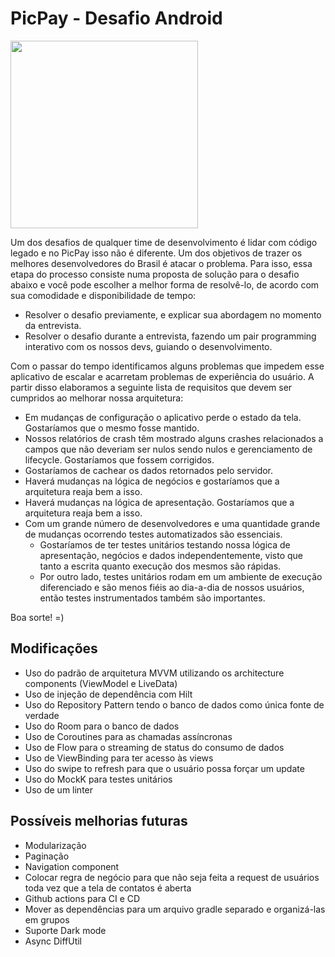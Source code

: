 # PicPay - Desafio Android

<img src="https://github.com/mobilepicpay/desafio-android/blob/master/desafio-picpay.gif" width="300"/>

Um dos desafios de qualquer time de desenvolvimento é lidar com código legado e no PicPay isso não é diferente. Um dos objetivos de trazer os melhores desenvolvedores do Brasil é atacar o problema. Para isso, essa etapa do processo consiste numa proposta de solução para o desafio abaixo e você pode escolher a melhor forma de resolvê-lo, de acordo com sua comodidade e disponibilidade de tempo:
- Resolver o desafio previamente, e explicar sua abordagem no momento da entrevista.
- Resolver o desafio durante a entrevista, fazendo um pair programming interativo com os nossos devs, guiando o desenvolvimento.

Com o passar do tempo identificamos alguns problemas que impedem esse aplicativo de escalar e acarretam problemas de experiência do usuário. A partir disso elaboramos a seguinte lista de requisitos que devem ser cumpridos ao melhorar nossa arquitetura:

- Em mudanças de configuração o aplicativo perde o estado da tela. Gostaríamos que o mesmo fosse mantido.
- Nossos relatórios de crash têm mostrado alguns crashes relacionados a campos que não deveriam ser nulos sendo nulos e gerenciamento de lifecycle. Gostaríamos que fossem corrigidos.
- Gostaríamos de cachear os dados retornados pelo servidor.
- Haverá mudanças na lógica de negócios e gostaríamos que a arquitetura reaja bem a isso.
- Haverá mudanças na lógica de apresentação. Gostaríamos que a arquitetura reaja bem a isso.
- Com um grande número de desenvolvedores e uma quantidade grande de mudanças ocorrendo testes automatizados são essenciais.
  - Gostaríamos de ter testes unitários testando nossa lógica de apresentação, negócios e dados independentemente, visto que tanto a escrita quanto execução dos mesmos são rápidas.
  - Por outro lado, testes unitários rodam em um ambiente de execução diferenciado e são menos fiéis ao dia-a-dia de nossos usuários, então testes instrumentados também são importantes.

Boa sorte! =)

##

## Modificações

- Uso do padrão de arquitetura MVVM utilizando os architecture components (ViewModel e LiveData)
- Uso de injeção de dependência com Hilt
- Uso do Repository Pattern tendo o banco de dados como única fonte de verdade
- Uso do Room para o banco de dados
- Uso de Coroutines para as chamadas assíncronas
- Uso de Flow para o streaming de status do consumo de dados
- Uso de ViewBinding para ter acesso às views
- Uso do swipe to refresh para que o usuário possa forçar um update
- Uso do MockK para testes unitários
- Uso de um linter

## Possíveis melhorias futuras

- Modularização
- Paginação
- Navigation component
- Colocar regra de negócio para que não seja feita a request de usuários toda vez que a tela de contatos é aberta
- Github actions para CI e CD
- Mover as dependências para um arquivo gradle separado e organizá-las em grupos
- Suporte Dark mode
- Async DiffUtil